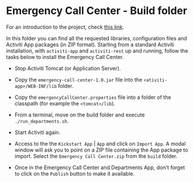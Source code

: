 # Emergency Call Center - Build folder

For an introduction to the project, check [this link](..).

In this folder you can find all the requested libraries, configuration files and Activiti App packages (in ZIP format).
Starting from a standard Activiti installation, with `activiti-app` and `activiti-rest` up and running, follow the tasks below to install the Emergency Call Center.

* Stop Activiti Tomcat (or Application Server).

* Copy the `emergency-call-center-1.0.jar` file into the `<ativiti-app>/WEB-INF/lib` folder.

* Copy the `emergencyCallCenter.properties` file into a folder of the classpath (for example the `<tomcat>/lib`).

* From a terminal, move on the build folder and execute `./run_departments.sh`.

* Start Activiti again.

* Access to the the `Kickstart App` | `App` and click on `Import App`. A modal window will ask you to point on a ZIP file containing the App package to import. Select the `Emergency Call Center.zip` from the `build` folder.

* Once in the Emergency Call Center and Departments App, don't forget to click on the `Publish` button to make it available.

